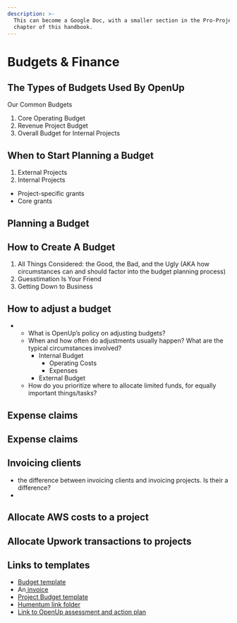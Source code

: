 ```yaml
---
description: >-
  This can become a Google Doc, with a smaller section in the Pro-Project
  chapter of this handbook.
---
```


# Budgets & Finance

## The Types of Budgets Used By OpenUp

Our Common Budgets

1. Core Operating Budget
2. Revenue Project Budget
3. Overall Budget for Internal Projects

## When to Start Planning a Budget 

1. External Projects
2. Internal Projects

* Project-specific grants
* Core grants

## Planning a Budget





## **How to Create A Budget**

1. All Things Considered: the Good, the Bad, and the Ugly \(AKA how circumstances can and should factor into the budget planning process\)
2. Guesstimation Is Your Friend
3. Getting Down to Business

## **How to adjust a budget**

* * What is OpenUp’s policy on adjusting budgets?
  * When and how often do adjustments usually happen? What are the typical circumstances involved?
    * Internal Budget
      * Operating Costs
      * Expenses
    * External Budget
  * How do you prioritize where to allocate limited funds, for equally important things/tasks?

## **Expense claims**

## 

## Expense claims

## Invoicing clients

* the difference between invoicing clients and invoicing projects. Is their a difference?
* 
## Allocate AWS costs to a project

## Allocate Upwork transactions to projects

## Links to templates

* [Budget template](https://docs.google.com/spreadsheets/d/1mnkaWTnviVv-5ZrqplAD2w75Ou3xbOk0MwPb6C3UBFs/edit#gid=0)
* An[ invoice](https://docs.google.com/document/d/1B_3Xogib_sK6B9f7cSLpEpIlDEbZTBHx00h2g73LLyE/edit?usp=sharing)
* [Project Budget template](https://docs.google.com/spreadsheets/d/1MKtXfwWbfPoDpFU2ahAfIHanJ800kILrLJMkT3O2Pxo/edit?usp=sharing)
* [Humentum link folder](https://drive.google.com/drive/folders/1Lkv_wGYIQ0pxxZLOixahNdRuGaNHVQUS)
* [Link to OpenUp assessment and action plan](https://docs.google.com/spreadsheets/d/1qHhq0X_GuMpGZP3DibOp5AcwBXfrJHfhr9E-zUvOd_Q/edit#gid=196352735)

